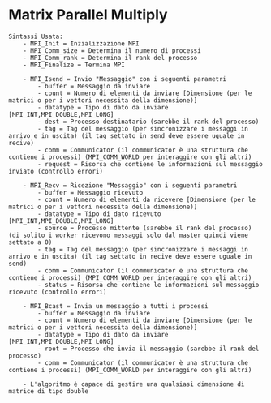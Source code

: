 # Matrix Parallel Multiply


    Sintassi Usata:
        - MPI_Init = Inzializzazione MPI
        - MPI_Comm_size = Determina il numero di processi
        - MPI_Comm_rank = Determina il rank del processo
        - MPI_Finalize = Termina MPI
        
        - MPI_Isend = Invio "Messaggio" con i seguenti parametri
            - buffer = Messaggio da inviare
            - count = Numero di elementi da inviare [Dimensione (per le matrici o per i vettori necessita della dimensione)]
            - datatype = Tipo di dato da inviare [MPI_INT,MPI_DOUBLE,MPI_LONG]
            - dest = Processo destinatario (sarebbe il rank del processo)
            - tag = Tag del messaggio (per sincronizzare i messaggi in arrivo e in uscita) (il tag settato in send deve essere uguale in recive)
            - comm = Communicator (il communicator è una struttura che contiene i processi) (MPI_COMM_WORLD per interaggire con gli altri)
            - request = Risorsa che contiene le informazioni sul messaggio inviato (controllo errori)
        
        - MPI_Recv = Ricezione "Messaggio" con i seguenti parametri
            - buffer = Messaggio ricevuto
            - count = Numero di elementi da ricevere [Dimensione (per le matrici o per i vettori necessita della dimensione)]
            - datatype = Tipo di dato ricevuto [MPI_INT,MPI_DOUBLE,MPI_LONG]
            - source = Processo mittente (sarebbe il rank del processo) (di solito i worker ricevono messaggi solo dal master quindi viene settato a 0)
            - tag = Tag del messaggio (per sincronizzare i messaggi in arrivo e in uscita) (il tag settato in recive deve essere uguale in send)
            - comm = Communicator (il communicator è una struttura che contiene i processi) (MPI_COMM_WORLD per interaggire con gli altri)
            - status = Risorsa che contiene le informazioni sul messaggio ricevuto (controllo errori)
        
        - MPI_Bcast = Invia un messaggio a tutti i processi
            - buffer = Messaggio da inviare
            - count = Numero di elementi da inviare [Dimensione (per le matrici o per i vettori necessita della dimensione)]
            - datatype = Tipo di dato da inviare [MPI_INT,MPI_DOUBLE,MPI_LONG]
            - root = Processo che invia il messaggio (sarebbe il rank del processo)
            - comm = Communicator (il communicator è una struttura che contiene i processi) (MPI_COMM_WORLD per interaggire con gli altri)

        - L'algoritmo è capace di gestire una qualsiasi dimensione di matrice di tipo double
